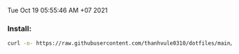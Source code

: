 
Tue Oct 19 05:55:46 AM +07 2021

### Install: 
```bash
curl -o- https://raw.githubusercontent.com/thanhvule0310/dotfiles/main/.scripts/dots.sh | bash
```
